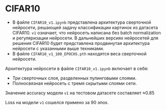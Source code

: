 # CIFAR10
- В файле ```CIFAR10_v1.ipynb``` представлена архитектура сверточной нейросети, решающей задачу классификации картинок из датасета CIFAR10. ```v1``` означает, что нейросеть написана без batch normalization и регуляризации нейросети. В дальнейших версиях нейросетей для решения CIFAR10 будет представлена продвинутая архитектура нейросети с указанными выше техниками.
- В файле ```CIFAR10_v1_100_EPOCHS.pth``` находятся веса сверточной нейросети.

Архитектура нейросети в файле ```CIFAR10_v1.ipynb``` включает в себя:
- Три сверточных слоя, разделенных пулинговыми слоями.
- Полносвязная нейросеть с тремя скрытыми слоями сети.

Значение accuracy модели ```v1```  на тестовом датасете составляет ≈0.85

Loss на модели ```v1``` сошелся примено за 90 эпох.
